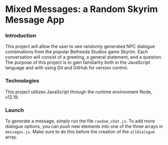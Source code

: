 # Mixed Messages: a Random Skyrim Message App #

### Introduction ###

This project will allow the user to see randomly generated NPC dialogue combinations from the popular Bethesda Studios game Skyrim. Each conversation will consist of a greeting, a general statement, and a question. The purpose of this project is to gain familiarity both in the JavaScript language and with using Git and GitHub for version control.

### Technologies ###
This project utilizes JavaScript through the runtime environment Node, v12.19.

### Launch ###
To generate a message, simply run the file `random_chat.js`. To add more dialogue options, you can _push_ new elements into one of the three arrays in `messages.js`. Make sure to do this before the creation of the `allDialogue` array.
